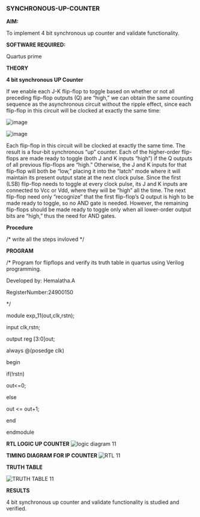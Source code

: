 ### SYNCHRONOUS-UP-COUNTER

**AIM:**

To implement 4 bit synchronous up counter and validate functionality.

**SOFTWARE REQUIRED:**

Quartus prime

**THEORY**

**4 bit synchronous UP Counter**

If we enable each J-K flip-flop to toggle based on whether or not all preceding flip-flop outputs (Q) are “high,” we can obtain the same counting sequence as the asynchronous circuit without the ripple effect, since each flip-flop in this circuit will be clocked at exactly the same time:

![image](https://github.com/naavaneetha/SYNCHRONOUS-UP-COUNTER/assets/154305477/d5db3fa0-e413-404c-b80e-b2f39d82e7e8)


![image](https://github.com/naavaneetha/SYNCHRONOUS-UP-COUNTER/assets/154305477/52cb61eb-d04b-442d-810c-31185a68410b)

Each flip-flop in this circuit will be clocked at exactly the same time.
The result is a four-bit synchronous “up” counter. Each of the higher-order flip-flops are made ready to toggle (both J and K inputs “high”) if the Q outputs of all previous flip-flops are “high.”
Otherwise, the J and K inputs for that flip-flop will both be “low,” placing it into the “latch” mode where it will maintain its present output state at the next clock pulse.
Since the first (LSB) flip-flop needs to toggle at every clock pulse, its J and K inputs are connected to Vcc or Vdd, where they will be “high” all the time.
The next flip-flop need only “recognize” that the first flip-flop’s Q output is high to be made ready to toggle, so no AND gate is needed.
However, the remaining flip-flops should be made ready to toggle only when all lower-order output bits are “high,” thus the need for AND gates.

**Procedure**

/* write all the steps invloved */

**PROGRAM**

/* Program for flipflops and verify its truth table in quartus using Verilog programming. 

Developed by: Hemalatha.A

RegisterNumber:24900150

*/

 module exp_11(out,clk,rstn);

 input clk,rstn;
 
 output reg [3:0]out;
 
 always @(posedge clk)
 
 begin 

if(!rstn)

 out<=0;
 
 else 

out <= out+1;

 end 

endmodule

**RTL LOGIC UP COUNTER**
![logic diagram 11](https://github.com/user-attachments/assets/72ef2dd1-63eb-4a98-847d-3305cd5b8d07)

**TIMING DIAGRAM FOR IP COUNTER**
![RTL 11](https://github.com/user-attachments/assets/555dd08f-34de-49a9-840f-f7173f44cf27)

**TRUTH TABLE**

![TRUTH TABLE 11](https://github.com/user-attachments/assets/b31ebe67-7b62-4f16-9905-5e7010b8c209)

**RESULTS**

4 bit synchronous up counter and validate functionality is studied and verified.
